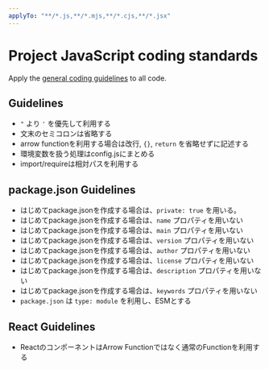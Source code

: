 ```yaml
---
applyTo: "**/*.js,**/*.mjs,**/*.cjs,**/*.jsx"
---
```

# Project JavaScript coding standards

Apply the [general coding guidelines](./general.instructions.md) to all code.

## Guidelines

- `"` より `'` を優先して利用する
- 文末のセミコロンは省略する
- arrow functionを利用する場合は改行, `{}`, `return` を省略せずに記述する
- 環境変数を扱う処理はconfig.jsにまとめる
- import/requireは相対パスを利用する

## package.json Guidelines

- はじめてpackage.jsonを作成する場合は、`private: true` を用いる。
- はじめてpackage.jsonを作成する場合は、`name` プロパティを用いない
- はじめてpackage.jsonを作成する場合は、`main` プロパティを用いない
- はじめてpackage.jsonを作成する場合は、`version` プロパティを用いない
- はじめてpackage.jsonを作成する場合は、`author` プロパティを用いない
- はじめてpackage.jsonを作成する場合は、`license` プロパティを用いない
- はじめてpackage.jsonを作成する場合は、`description` プロパティを用いない
- はじめてpackage.jsonを作成する場合は、`keywords` プロパティを用いない
- `package.json` は `type: module` を利用し、ESMとする

## React Guidelines

- ReactのコンポーネントはArrow Functionではなく通常のFunctionを利用する
